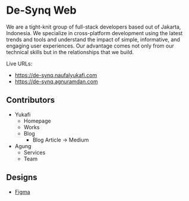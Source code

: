 # De-Synq Web

We are a tight-knit group of full-stack developers based out of Jakarta, Indonesia. We specialize in cross-platform development using the latest trends and tools and understand the impact of simple, informative, and engaging user experiences. Our advantage comes not only from our technical skills but in the relationships that we build.

Live URLs:

- https://de-synq.naufalyukafi.com
- https://de-synq.agnuramdan.com

## Contributors

- Yukafi
  - Homepage
  - Works
  - Blog
    - Blog Article -> Medium
- Agung
  - Services
  - Team

## Designs

- [Figma](https://www.figma.com/file/4TBoge5ZjjfCP9B6G2KoxR/Company-Profile)
